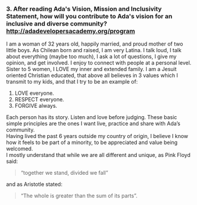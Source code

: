 ### 3. After reading Ada's Vision, Mission and Inclusivity Statement, how will you contribute to Ada's vision for an inclusive and diverse community? http://adadevelopersacademy.org/program
I am a woman of 32 years old, happily married, and proud mother of two little boys. As Chilean born and raised, I am very Latina. I talk loud, I talk about everything (maybe too much), I ask a lot of questions, I give my opinion, and get involved. I enjoy to connect with people at a personal level. Sister to 5 women, I LOVE my inner and extended family. I am a Jesuit oriented Christian educated, that above all believes in 3 values which I transmit to my kids, and that I try to be an example of: 

1. LOVE everyone.
2. RESPECT everyone.
3. FORGIVE always. 

Each person has its story. Listen and love before judging. These basic simple principles are the ones I want live, practice and share with Ada’s community.  
Having lived the past 6 years outside my country of origin, I believe I know how it feels to be part of a minority, to be appreciated and value being welcomed.   
I mostly understand that while we are all different and unique, as Pink Floyd said:
>“together we stand, divided we fall”

and as Aristotle stated:
>“The whole is greater than the sum of its parts”.  
